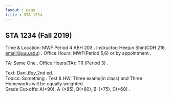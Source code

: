 ```yaml
---
layout : page
title : STA 1234
---
```


## STA 1234 (Fall 2019)

Time & Location: MWF Period 4 ABH 203 . 
Instructor: Heejun Shin(CDH 216, email@uuu.edu) . 
Office Hours: MWF(Period 5,6) or by appointment . 

TA: Some One . 
Office Hours(TA): TR (Period 3) . 

Text: Dani,_Bay_,2nd ed.  
Topics: Something . 
Test & HW: Three exams(in class) and Three Homeworks will be equally weighted.  
Grade Cut-offs: A(>90), A-(>85), B(>80), B-(>75), C(>60) . 
